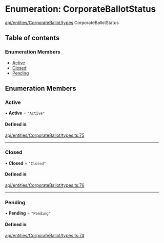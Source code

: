 # Enumeration: CorporateBallotStatus

[api/entities/CorporateBallot/types](../wiki/api.entities.CorporateBallot.types).CorporateBallotStatus

## Table of contents

### Enumeration Members

- [Active](../wiki/api.entities.CorporateBallot.types.CorporateBallotStatus#active)
- [Closed](../wiki/api.entities.CorporateBallot.types.CorporateBallotStatus#closed)
- [Pending](../wiki/api.entities.CorporateBallot.types.CorporateBallotStatus#pending)

## Enumeration Members

### Active

• **Active** = ``"Active"``

#### Defined in

[api/entities/CorporateBallot/types.ts:75](https://github.com/PolymeshAssociation/polymesh-sdk/blob/8a9e72221/src/api/entities/CorporateBallot/types.ts#L75)

___

### Closed

• **Closed** = ``"Closed"``

#### Defined in

[api/entities/CorporateBallot/types.ts:76](https://github.com/PolymeshAssociation/polymesh-sdk/blob/8a9e72221/src/api/entities/CorporateBallot/types.ts#L76)

___

### Pending

• **Pending** = ``"Pending"``

#### Defined in

[api/entities/CorporateBallot/types.ts:74](https://github.com/PolymeshAssociation/polymesh-sdk/blob/8a9e72221/src/api/entities/CorporateBallot/types.ts#L74)
